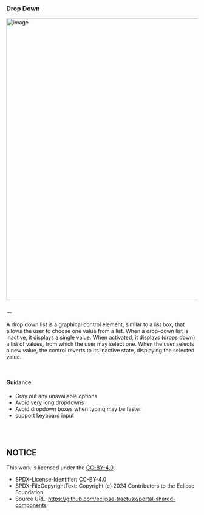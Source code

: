### Drop Down

<img width="740" alt="image" src="../../static/dropdown.png">

<br>

#### ...

A drop down list is a graphical control element, similar to a list box, that allows the user to choose one value from a list. When a drop-down list is inactive, it displays a single value. When activated, it displays (drops down) a list of values, from which the user may select one. When the user selects a new value, the control reverts to its inactive state, displaying the selected value.

<br>

#### Guidance

- Gray out any unavailable options
- Avoid very long dropdowns
- Avoid dropdown boxes when typing may be faster
- support keyboard input

<br>
<br>

## NOTICE

This work is licensed under the [CC-BY-4.0](https://creativecommons.org/licenses/by/4.0/legalcode).

- SPDX-License-Identifier: CC-BY-4.0
- SPDX-FileCopyrightText: Copyright (c) 2024 Contributors to the Eclipse Foundation
- Source URL: https://github.com/eclipse-tractusx/portal-shared-components
